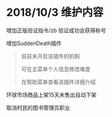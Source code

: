 # 2018/10/3 维护内容

增加正版验证指令/zb 验证成功会获得称号

增加SuddenDeath插件

> 目前未开启该插件的机制
>
> 可在主菜单个人信息修改难度
>
> 在帮助菜单查看该插件详细介绍

环球市场商品上架15天未售出自动下架

取消村民的图书管理员职业
